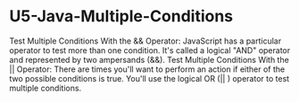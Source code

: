 # U5-Java-Multiple-Conditions
 Test Multiple Conditions With the && Operator: JavaScript has a particular operator to test more than one condition. It's called a logical "AND" operator and represented by two ampersands (&&).
 Test Multiple Conditions With the || Operator: There are times you'll want to perform an action if either of the two possible conditions is true. You'll use the logical OR (|| ) operator to test multiple conditions.


